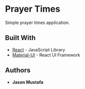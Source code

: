# Prayer Times

Simple prayer times application.

## Built With

* [React](https://reactjs.org/) - JavaScript Library
* [Material-UI](https://material-ui.com/) - React UI Framework

## Authors

* **Jason Mustafa**